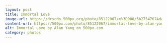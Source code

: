 ```yaml
---
layout: post
title: Immortal Love
image-url: https://drscdn.500px.org/photo/85122067/m%3D900/5b27547674da74c33de98220be3888e2
content-url: https://500px.com/photo/85122067/immortal-love-by-alan-yang
alt: Immortal Love by Alan Yang on 500px.com
category: photos
---
```

